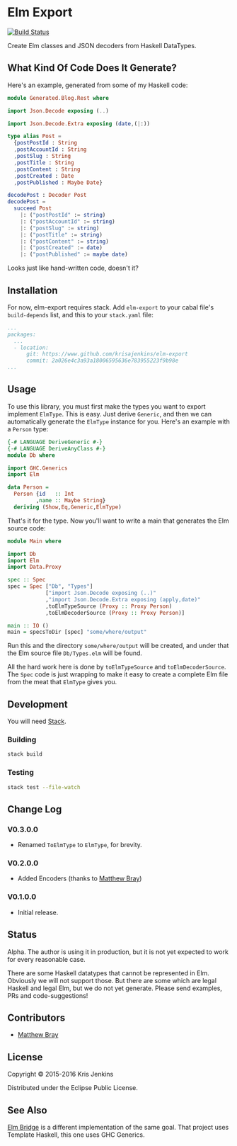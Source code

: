 # Elm Export

[![Build Status](https://travis-ci.org/krisajenkins/elm-export.svg)](https://travis-ci.org/krisajenkins/elm-export)

Create Elm classes and JSON decoders from Haskell DataTypes.

## What Kind Of Code Does It Generate?

Here's an example, generated from some of my Haskell code:

```elm
module Generated.Blog.Rest where

import Json.Decode exposing (..)

import Json.Decode.Extra exposing (date,(|:))

type alias Post =
  {postPostId : String
  ,postAccountId : String
  ,postSlug : String
  ,postTitle : String
  ,postContent : String
  ,postCreated : Date
  ,postPublished : Maybe Date}

decodePost : Decoder Post
decodePost =
  succeed Post
    |: ("postPostId" := string)
    |: ("postAccountId" := string)
    |: ("postSlug" := string)
    |: ("postTitle" := string)
    |: ("postContent" := string)
    |: ("postCreated" := date)
    |: ("postPublished" := maybe date)
```

Looks just like hand-written code, doesn't it?

## Installation

For now, elm-export requires stack. Add `elm-export` to your cabal
file's `build-depends` list, and this to your `stack.yaml` file:

```yaml
...
packages:
  ...
  - location:
      git: https://www.github.com/krisajenkins/elm-export
      commit: 2a026e4c3a93a18006595636e783955223f9b98e
...
```

## Usage

To use this library, you must first make the types you want to export
implement `ElmType`. This is easy. Just derive `Generic`, and then
we can automatically generate the `ElmType` instance for you. Here's
an example with a `Person` type:

```haskell
{-# LANGUAGE DeriveGeneric #-}
{-# LANGUAGE DeriveAnyClass #-}
module Db where

import GHC.Generics
import Elm

data Person =
  Person {id   :: Int
         ,name :: Maybe String}
  deriving (Show,Eq,Generic,ElmType)
```

That's it for the type. Now you'll want to write a main that generates
the Elm source code:

```haskell
module Main where

import Db
import Elm
import Data.Proxy

spec :: Spec
spec = Spec ["Db", "Types"]
            ["import Json.Decode exposing (..)"
            ,"import Json.Decode.Extra exposing (apply,date)"
            ,toElmTypeSource (Proxy :: Proxy Person)
            ,toElmDecoderSource (Proxy :: Proxy Person)]

main :: IO ()
main = specsToDir [spec] "some/where/output"
```

Run this and the directory `some/where/output` will be created, and
under that the Elm source file `Db/Types.elm` will be found.

All the hard work here is done by `toElmTypeSource` and
`toElmDecoderSource`. The `Spec` code is just wrapping to make it easy
to create a complete Elm file from the meat that `ElmType` gives
you.

## Development

You will need [Stack](https://github.com/commercialhaskell/stack).

### Building

```sh
stack build
```

### Testing

```sh
stack test --file-watch
```

## Change Log

### V0.3.0.0
* Renamed `ToElmType` to `ElmType`, for brevity.

### V0.2.0.0
* Added Encoders (thanks to [Matthew Bray](https://github.com/mattjbray))

### V0.1.0.0
* Initial release.

## Status

Alpha. The author is using it in production, but it is not yet
expected to work for every reasonable case.

There are some Haskell datatypes that cannot be represented in
Elm. Obviously we will not support those. But there are some which are
legal Haskell and legal Elm, but we do not yet generate. Please send
examples, PRs and code-suggestions!

## Contributors

* [Matthew Bray](https://github.com/mattjbray)

## License

Copyright © 2015-2016 Kris Jenkins

Distributed under the Eclipse Public License.

## See Also

[Elm Bridge](https://hackage.haskell.org/package/elm-bridge) is a
different implementation of the same goal. That project uses Template
Haskell, this one uses GHC Generics.
